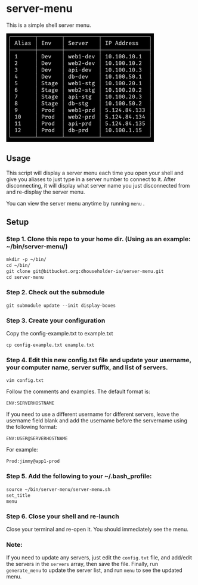 # server-menu

This is a simple shell server menu.

![server-menu](resources/server-menu.png)



## Usage

This script will display a server menu each time you open your shell and give you aliases to just type in a server number to connect to it. After disconnecting, it will display what server name you just disconnected from and re-display the server menu.

You can view the server menu anytime by running `menu` .




## Setup

### Step 1.  Clone this repo to your home dir. (Using as an example: ~/bin/server-menu/)

```shell
mkdir -p ~/bin/
cd ~/bin/
git clone git@bitbucket.org:dhouseholder-ia/server-menu.git
cd server-menu
```


### Step 2.  Check out the submodule
```shell
git submodule update --init display-boxes
```


### Step 3.  Create your configuration

Copy the config-example.txt to example.txt

```shell
cp config-example.txt example.txt
```



### Step 4.  Edit this new config.txt file and update your username, your computer name, server suffix, and list of servers.

```shell
vim config.txt
```

Follow the comments and examples. The default format is:

```
ENV:SERVERHOSTNAME
```

If you need to use a different username for different servers, leave the username field blank and add the username before the servername using the following format:

```
ENV:USER@SERVERHOSTNAME
```

For example:

```
Prod:jimmy@app1-prod
```



### Step 5.  Add the following to your ~/.bash_profile:

```shell
source ~/bin/server-menu/server-menu.sh
set_title
menu
```



### Step 6.  Close your shell and re-launch

Close your terminal and re-open it. You should immediately see the menu.



### Note:

If you need to update any servers, just edit the `config.txt` file, and add/edit the servers in the `servers` array, then save the file. Finally, run `generate_menu` to update the server list, and run `menu` to see the updated menu.

